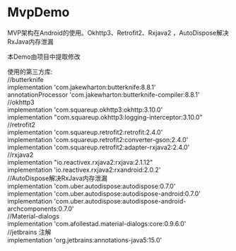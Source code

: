 # MvpDemo  
MVP架构在Android的使用。Okhttp3、Retrofit2、Rxjava2 ，AutoDispose解决RxJava内存泄漏  

本Demo由项目中提取修改  

使用的第三方库:  
    //butterknife  
    implementation 'com.jakewharton:butterknife:8.8.1'  
    annotationProcessor 'com.jakewharton:butterknife-compiler:8.8.1'  
    //okhttp3  
    implementation 'com.squareup.okhttp3:okhttp:3.10.0'  
    implementation "com.squareup.okhttp3:logging-interceptor:3.10.0"  
    //retrofit2  
    implementation 'com.squareup.retrofit2:retrofit:2.4.0'  
    implementation 'com.squareup.retrofit2:converter-gson:2.4.0'  
    implementation 'com.squareup.retrofit2:adapter-rxjava2:2.4.0'  
    //rxjava2  
    implementation "io.reactivex.rxjava2:rxjava:2.1.12"  
    implementation 'io.reactivex.rxjava2:rxandroid:2.0.2'  
    //AutoDispose解决RxJava内存泄漏  
    implementation 'com.uber.autodispose:autodispose:0.7.0'  
    implementation 'com.uber.autodispose:autodispose-android:0.7.0'  
    implementation 'com.uber.autodispose:autodispose-android-archcomponents:0.7.0'  
    //Material-dialogs  
    implementation 'com.afollestad.material-dialogs:core:0.9.6.0'  
    //jetbrains 注解  
    implementation 'org.jetbrains:annotations-java5:15.0'  

